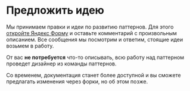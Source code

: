 # Предложить идею

Мы принимаем правки и идеи по развитию паттернов. Для этого [откройте Яндекс Форму](https://forms.yandex.ru/u/665979153e9d080a6d7e37fc/) и оставьте комментарий с произвольным описанием. Все сообщения мы посмотрим и ответим, стоящие идеи возьмем в работу.

От вас **не потребуется** что-то описывать, всю работу над паттерном проведет дизайнер из команды паттернов.

Со временем, документация станет более доступной и вы сможете предлагать изменения через форки, но об этом позже.

